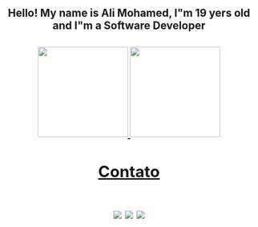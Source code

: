 <div align="center"> 
  <h2>Hello! My name is Ali Mohamed, I"m 19 yers old and I"m a Software Developer<h2>
    <div>
<a href="https://github.com/seu-usuário-aqui">
<img height="180em" src="https://github-readme-stats.vercel.app/api/top-langs/?username=alimoahmed&layout=compact&langs_count=7&theme=dark"/>
<img height="180em" src="https://github-readme-stats.vercel.app/api?username=alimoahmed&show_icons=true&theme=dark&include_all_commits=true&count_private=true"/>
</div>
<div>
<h2>Contato<h2>
<a href="https://instagram.com/alikhodr10" target="_blank"><img src="https://img.shields.io/badge/-Instagram-%23E4405F?style=for-the-badge&logo=instagram&logoColor=white" target="_blank"></a>
<a href = "mailto:ali.m.khodr@gmail.com"><img src="https://img.shields.io/badge/Gmail-D14836?style=for-the-badge&logo=gmail&logoColor=white" target="_blank"></a>
<a href="https://www.linkedin.com/in/alimohamedkhodr" target="_blank"><img src="https://img.shields.io/badge/-LinkedIn-%230077B5?style=for-the-badge&logo=linkedin&logoColor=white" target="_blank"></a>   
</div>
